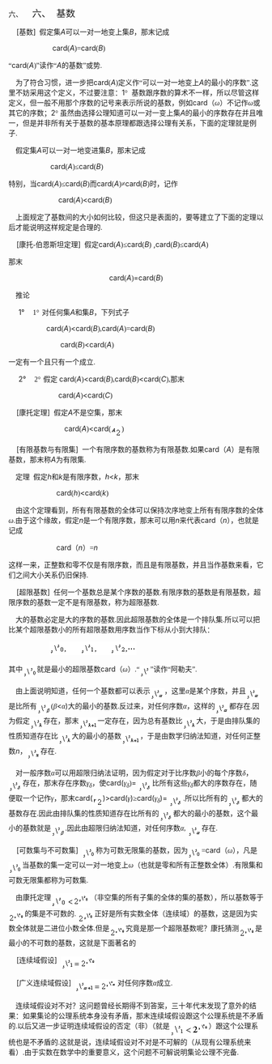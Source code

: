 <div class=Section1>
<p class=MsoNormal style='margin-left:36.0pt;text-indent:-36.0pt'><span
lang=EN-US>六、<span style='font:7.0pt "Times New Roman"'>&nbsp;&nbsp;&nbsp;&nbsp;&nbsp;&nbsp;&nbsp;
</span></span><span lang=ZH-CN style='font-size:14.0pt;font-family:宋体_GB2312'>六、</span><span
lang=EN-US style='font-size:7.0pt'>&nbsp;&nbsp;&nbsp; </span><span lang=ZH-CN
style='font-size:14.0pt;font-family:宋体_GB2312'>基数</span></p>
<p class=MsoNormal><span lang=EN-US>&nbsp;&nbsp;&nbsp; [</span><span
lang=ZH-CN style='font-family:宋体_GB2312'>基数</span><span lang=EN-US>]</span><span
lang=EN-US style='font-family:宋体_GB2312'>&nbsp; </span><span lang=ZH-CN
style='font-family:宋体_GB2312'>假定集</span><i><span lang=EN-US>A</span></i><span
lang=ZH-CN style='font-family:宋体_GB2312'>可以一对一地变上集</span><i><span lang=EN-US>B</span></i><span
lang=ZH-CN style='font-family:宋体_GB2312'>，那末记成</span></p>
<p class=MsoNormal><span lang=EN-US>&nbsp;&nbsp;&nbsp;&nbsp;&nbsp;&nbsp;&nbsp;&nbsp;&nbsp;&nbsp;&nbsp;&nbsp;&nbsp;&nbsp;&nbsp;&nbsp;&nbsp;&nbsp;&nbsp;&nbsp;&nbsp;
card</span><span lang=EN-US style='font-family:宋体_GB2312'>(</span><i><span
lang=EN-US>A</span></i><span lang=EN-US style='font-family:宋体_GB2312'>)=</span><span
lang=EN-US>card</span><span lang=EN-US style='font-family:宋体_GB2312'>(</span><i><span
lang=EN-US>B</span></i><span lang=EN-US style='font-family:宋体_GB2312'>)</span></p>
<p class=MsoNormal><span lang=ZH-CN style='font-family:宋体_GB2312'>“</span><span
lang=EN-US>card</span><span lang=EN-US style='font-family:宋体_GB2312'>(</span><i><span
lang=EN-US>A</span></i><span lang=EN-US style='font-family:宋体_GB2312'>)</span><span
lang=ZH-CN style='font-family:宋体_GB2312'>”读作“</span><i><span lang=EN-US>A</span></i><span
lang=ZH-CN style='font-family:宋体_GB2312'>的基数”或势</span><span lang=EN-US
style='font-family:宋体_GB2312'>.</span></p>
<p class=MsoNormal><span lang=EN-US style='font-family:宋体_GB2312'>&nbsp;&nbsp;&nbsp;
</span><span lang=ZH-CN style='font-family:宋体_GB2312'>为了符合习惯，进一步把</span><span
lang=EN-US>card</span><span lang=EN-US style='font-family:宋体_GB2312'>(</span><i><span
lang=EN-US>A</span></i><span lang=EN-US style='font-family:宋体_GB2312'>)</span><span
lang=ZH-CN style='font-family:宋体_GB2312'>定义作“可以一对一地变上</span><i><span
lang=EN-US>A</span></i><span lang=ZH-CN style='font-family:宋体_GB2312'>的最小的序数”</span><span
lang=EN-US style='font-family:宋体_GB2312'>.</span><span lang=ZH-CN
style='font-family:宋体_GB2312'>这里不妨采用这个定义，不过要注意：</span><span lang=EN-US>1</span><span
lang=EN-US style='font-family:Symbol'>°</span><span lang=EN-US>&nbsp; </span><span
lang=ZH-CN style='font-family:宋体_GB2312'>基数跟序数的算术不一样，所以尽管这样定义，但一般不用那个序数的记号来表示所说的基数，例如</span><span
lang=EN-US>card</span><span lang=ZH-CN style='font-family:宋体_GB2312'>（<i>ω</i>）不记作<i>ω</i>或其它的序数；</span><span
lang=EN-US>2</span><span lang=EN-US style='font-family:Symbol'>°</span><span
lang=EN-US style='font-family:宋体_GB2312'> </span><span lang=ZH-CN
style='font-family:宋体_GB2312'>虽然由选择公理知道可以一对一变上集</span><i><span lang=EN-US>A</span></i><span
lang=ZH-CN style='font-family:宋体_GB2312'>的最小的序数存在并且唯一，但是并非所有关于基数的基本原理都跟选择公理有关系，下面的定理就是例子</span><span
lang=EN-US style='font-family:宋体_GB2312'>.</span></p>
<p class=MsoNormal><span lang=EN-US style='font-family:宋体_GB2312'>&nbsp;&nbsp;&nbsp;
</span><span lang=ZH-CN style='font-family:宋体_GB2312'>假定集</span><i><span
lang=EN-US>A</span></i><span lang=ZH-CN style='font-family:宋体_GB2312'>可以一对一地变进集</span><i><span
lang=EN-US>B</span></i><span lang=ZH-CN style='font-family:宋体_GB2312'>，那末记成</span></p>
<p class=MsoNormal><span lang=EN-US>&nbsp;&nbsp;&nbsp;&nbsp;&nbsp;&nbsp;&nbsp;&nbsp;&nbsp;&nbsp;&nbsp;&nbsp;&nbsp;&nbsp;&nbsp;&nbsp;&nbsp;&nbsp;&nbsp;&nbsp;
card</span><span lang=EN-US style='font-family:宋体_GB2312'>(</span><i><span
lang=EN-US>A</span></i><span lang=EN-US style='font-family:宋体_GB2312'>)</span><span
lang=ZH-CN style='font-family:宋体_GB2312'>≤</span><span lang=EN-US>card</span><span
lang=EN-US style='font-family:宋体_GB2312'>(</span><i><span lang=EN-US>B</span></i><span
lang=EN-US style='font-family:宋体_GB2312'>)</span></p>
<p class=MsoNormal><span lang=ZH-CN style='font-family:宋体_GB2312'>特别，当</span><span
lang=EN-US>card</span><span lang=EN-US style='font-family:宋体_GB2312'>(</span><i><span
lang=EN-US>A</span></i><span lang=EN-US style='font-family:宋体_GB2312'>)</span><span
lang=ZH-CN style='font-family:宋体_GB2312'>≤</span><span lang=EN-US>card</span><span
lang=EN-US style='font-family:宋体_GB2312'>(</span><i><span lang=EN-US>B</span></i><span
lang=EN-US style='font-family:宋体_GB2312'>)</span><span lang=ZH-CN
style='font-family:宋体_GB2312'>而</span><span lang=EN-US>card</span><span
lang=EN-US style='font-family:宋体_GB2312'>(</span><i><span lang=EN-US>A</span></i><span
lang=EN-US style='font-family:宋体_GB2312'>)</span><span lang=ZH-CN
style='font-family:宋体_GB2312'>≠</span><span lang=EN-US>card</span><span
lang=EN-US style='font-family:宋体_GB2312'>(</span><i><span lang=EN-US>B</span></i><span
lang=EN-US style='font-family:宋体_GB2312'>)</span><span lang=ZH-CN
style='font-family:宋体_GB2312'>时，记作</span></p>
<p class=MsoNormal><span lang=EN-US>&nbsp;&nbsp;&nbsp;&nbsp;&nbsp;&nbsp;&nbsp;&nbsp;&nbsp;&nbsp;&nbsp;&nbsp;&nbsp;&nbsp;&nbsp;&nbsp;&nbsp;&nbsp;&nbsp;&nbsp;&nbsp;&nbsp;&nbsp;&nbsp;
card</span><span lang=EN-US style='font-family:宋体_GB2312'>(</span><i><span
lang=EN-US>A</span></i><span lang=EN-US style='font-family:宋体_GB2312'>)</span><span
lang=EN-US>&lt;card</span><span lang=EN-US style='font-family:宋体_GB2312'>(</span><i><span
lang=EN-US>B</span></i><span lang=EN-US style='font-family:宋体_GB2312'>)</span></p>
<p class=MsoNormal><span lang=EN-US style='font-family:宋体_GB2312'>&nbsp;&nbsp;&nbsp;
</span><span lang=ZH-CN style='font-family:宋体_GB2312'>上面规定了基数间的大小如何比较，但这只是表面的，要等建立了下面的定理以后才能说明这样规定是合理的</span><span
lang=EN-US style='font-family:宋体_GB2312'>.</span></p>
<p class=MsoNormal><span lang=EN-US>&nbsp;&nbsp;&nbsp; [</span><span
lang=ZH-CN style='font-family:宋体_GB2312'>康托</span><span lang=EN-US
style='font-family:宋体_GB2312'>-</span><span lang=ZH-CN style='font-family:宋体_GB2312'>伯恩斯坦定理</span><span
lang=EN-US>] </span><span lang=EN-US style='font-family:宋体_GB2312'>&nbsp;</span><span
lang=ZH-CN style='font-family:宋体_GB2312'>假定</span><span lang=EN-US>card</span><span
lang=EN-US style='font-family:宋体_GB2312'>(</span><i><span lang=EN-US>A</span></i><span
lang=EN-US style='font-family:宋体_GB2312'>)</span><span lang=ZH-CN
style='font-family:宋体_GB2312'>≤</span><span lang=EN-US>card</span><span
lang=EN-US style='font-family:宋体_GB2312'>(</span><i><span lang=EN-US>B</span></i><span
lang=EN-US style='font-family:宋体_GB2312'>)</span><span lang=EN-US> ,card</span><span
lang=EN-US style='font-family:宋体_GB2312'>(</span><i><span lang=EN-US>B</span></i><span
lang=EN-US style='font-family:宋体_GB2312'>)</span><span lang=ZH-CN
style='font-family:宋体_GB2312'>≤</span><span lang=EN-US>card</span><span
lang=EN-US style='font-family:宋体_GB2312'>(</span><i><span lang=EN-US>A</span></i><span
lang=EN-US style='font-family:宋体_GB2312'>)</span></p>
<p class=MsoNormal><span lang=ZH-CN style='font-family:宋体_GB2312'>那末</span></p>
<p class=MsoNormal align=center style='text-align:center'><span lang=EN-US>card</span><span
lang=EN-US style='font-family:宋体_GB2312'>(</span><i><span lang=EN-US>A</span></i><span
lang=EN-US style='font-family:宋体_GB2312'>)</span><span lang=EN-US>=card</span><span
lang=EN-US style='font-family:宋体_GB2312'>(</span><i><span lang=EN-US>B</span></i><span
lang=EN-US style='font-family:宋体_GB2312'>)</span></p>
<p class=MsoNormal><span lang=EN-US style='font-family:宋体_GB2312'>&nbsp;&nbsp;&nbsp;
</span><span lang=ZH-CN style='font-family:宋体_GB2312'>推论</span></p>
<p class=MsoNormal style='margin-left:36.0pt;text-indent:-21.25pt'><span
lang=EN-US>1°<span style='font:7.0pt "Times New Roman"'>&nbsp;&nbsp;&nbsp;&nbsp;&nbsp;&nbsp;
</span></span><span lang=EN-US style='font-family:宋体_GB2312'>1</span><span
lang=ZH-CN style='font-family:宋体_GB2312'>°</span><span lang=EN-US
style='font-size:7.0pt'>&nbsp; </span><span lang=ZH-CN style='font-family:宋体_GB2312'>对任何集</span><i><span
lang=EN-US>A</span></i><span lang=ZH-CN style='font-family:宋体_GB2312'>和集</span><i><span
lang=EN-US>B</span></i><span lang=ZH-CN style='font-family:宋体_GB2312'>，下列式子</span></p>
<p class=MsoNormal><span lang=EN-US>&nbsp;&nbsp;&nbsp;&nbsp;&nbsp;&nbsp;&nbsp;&nbsp;&nbsp;&nbsp;&nbsp;&nbsp;&nbsp;&nbsp;&nbsp;&nbsp;&nbsp;&nbsp;
card</span><span lang=EN-US style='font-family:宋体_GB2312'>(</span><i><span
lang=EN-US>A</span></i><span lang=EN-US style='font-family:宋体_GB2312'>)</span><span
lang=EN-US>&lt;card</span><span lang=EN-US style='font-family:宋体_GB2312'>(</span><i><span
lang=EN-US>B</span></i><span lang=EN-US style='font-family:宋体_GB2312'>),</span><span
lang=EN-US>card</span><span lang=EN-US style='font-family:宋体_GB2312'>(</span><i><span
lang=EN-US>A</span></i><span lang=EN-US style='font-family:宋体_GB2312'>)=</span><span
lang=EN-US>card</span><span lang=EN-US style='font-family:宋体_GB2312'>(</span><i><span
lang=EN-US>B</span></i><span lang=EN-US style='font-family:宋体_GB2312'>)</span></p>
<p class=MsoNormal><span lang=EN-US>&nbsp;&nbsp;&nbsp;&nbsp;&nbsp;&nbsp;&nbsp;&nbsp;&nbsp;&nbsp;&nbsp;&nbsp;&nbsp;&nbsp;&nbsp;&nbsp;&nbsp;&nbsp;&nbsp;&nbsp;&nbsp;&nbsp;&nbsp;&nbsp;&nbsp;
card</span><span lang=EN-US style='font-family:宋体_GB2312'>(</span><i><span
lang=EN-US>B</span></i><span lang=EN-US style='font-family:宋体_GB2312'>)</span><span
lang=EN-US>&lt;card</span><span lang=EN-US style='font-family:宋体_GB2312'>(</span><i><span
lang=EN-US>A</span></i><span lang=EN-US style='font-family:宋体_GB2312'>)</span></p>
<p class=MsoNormal><span lang=ZH-CN style='font-family:宋体_GB2312'>一定有一个且只有一个成立</span><span
lang=EN-US style='font-family:宋体_GB2312'>.</span></p>
<p class=MsoNormal style='margin-left:36.0pt;text-indent:-21.25pt'><span
lang=EN-US>2°<span style='font:7.0pt "Times New Roman"'>&nbsp;&nbsp;&nbsp;&nbsp;&nbsp;&nbsp;
</span></span><span lang=EN-US style='font-family:宋体_GB2312'>2</span><span
lang=ZH-CN style='font-family:宋体_GB2312'>°</span><span lang=EN-US
style='font-size:7.0pt'>&nbsp; </span><span lang=ZH-CN style='font-family:宋体_GB2312'>假定
</span><span lang=EN-US>card</span><span lang=EN-US style='font-family:宋体_GB2312'>(</span><i><span
lang=EN-US>A</span></i><span lang=EN-US style='font-family:宋体_GB2312'>)</span><span
lang=EN-US>&lt;card</span><span lang=EN-US style='font-family:宋体_GB2312'>(</span><i><span
lang=EN-US>B</span></i><span lang=EN-US style='font-family:宋体_GB2312'>),</span><span
lang=EN-US>card</span><span lang=EN-US style='font-family:宋体_GB2312'>(</span><i><span
lang=EN-US>B</span></i><span lang=EN-US style='font-family:宋体_GB2312'>)</span><span
lang=EN-US>&lt;card</span><span lang=EN-US style='font-family:宋体_GB2312'>(</span><i><span
lang=EN-US>C</span></i><span lang=EN-US style='font-family:宋体_GB2312'>),</span><span
lang=ZH-CN style='font-family:宋体_GB2312'>那末</span></p>
<p class=MsoNormal><span lang=EN-US>&nbsp;&nbsp;&nbsp;&nbsp;&nbsp;&nbsp;&nbsp;&nbsp;&nbsp;&nbsp;&nbsp;&nbsp;&nbsp;&nbsp;&nbsp;&nbsp;&nbsp;
&nbsp;&nbsp;&nbsp;&nbsp;&nbsp;&nbsp;&nbsp;card</span><span lang=EN-US
style='font-family:宋体_GB2312'>(</span><i><span lang=EN-US>A</span></i><span
lang=EN-US style='font-family:宋体_GB2312'>)</span><span lang=EN-US>&lt;card</span><span
lang=EN-US style='font-family:宋体_GB2312'>(</span><i><span lang=EN-US>C</span></i><span
lang=EN-US style='font-family:宋体_GB2312'>)</span></p>
<p class=MsoNormal><span lang=EN-US>&nbsp;&nbsp;&nbsp; [</span><span
lang=ZH-CN style='font-family:宋体_GB2312'>康托定理</span><span lang=EN-US>] </span><span
lang=EN-US style='font-family:宋体_GB2312'>&nbsp;</span><span lang=ZH-CN
style='font-family:宋体_GB2312'>假定</span><i><span lang=EN-US>A</span></i><span
lang=ZH-CN style='font-family:宋体_GB2312'>不是空集，那末</span></p>
<p class=MsoNormal><span lang=EN-US>&nbsp;&nbsp;&nbsp;&nbsp;&nbsp;&nbsp;&nbsp;&nbsp;&nbsp;&nbsp;&nbsp;&nbsp;&nbsp;&nbsp;&nbsp;&nbsp;&nbsp;&nbsp;&nbsp;&nbsp;&nbsp;&nbsp;&nbsp;&nbsp;&nbsp;&nbsp;&nbsp;
card</span><span lang=EN-US style='font-family:宋体_GB2312'>(</span><i><span
lang=EN-US>A</span></i><span lang=EN-US style='font-family:宋体_GB2312'>)</span><span
lang=EN-US>&lt;card</span><span lang=EN-US style='font-family:宋体_GB2312'>(</span><sub><span
lang=EN-US><img width=21 height=20
src="res/17e9d95da129bdd93c34fb6cc6aaaa52_5970_files/image002.gif" u1:shapes="_x0000_i1025"
align=absmiddle></span></sub><span lang=EN-US style='font-family:宋体_GB2312'>)</span></p>
<p class=MsoNormal><span lang=EN-US>&nbsp;&nbsp;&nbsp; [</span><span
lang=ZH-CN style='font-family:宋体_GB2312'>有限基数与有限集</span><span lang=EN-US>] </span><span
lang=EN-US style='font-family:宋体_GB2312'>&nbsp;</span><span lang=ZH-CN
style='font-family:宋体_GB2312'>一个有限序数的基数称为有限基数</span><span lang=EN-US
style='font-family:宋体_GB2312'>.</span><span lang=ZH-CN style='font-family:宋体_GB2312'>如果</span><span
lang=EN-US>card</span><span lang=ZH-CN style='font-family:宋体_GB2312'>（</span><i><span
lang=EN-US>A</span></i><span lang=ZH-CN style='font-family:宋体_GB2312'>）是有限基数，那末称</span><i><span
lang=EN-US>A</span></i><span lang=ZH-CN style='font-family:宋体_GB2312'>为有限集</span><span
lang=EN-US style='font-family:宋体_GB2312'>.</span></p>
<p class=MsoNormal><span lang=EN-US style='font-family:宋体_GB2312'>&nbsp;&nbsp;&nbsp;
</span><span lang=ZH-CN style='font-family:宋体_GB2312'>定理</span><span
lang=EN-US style='font-family:宋体_GB2312'>&nbsp; </span><span lang=ZH-CN
style='font-family:宋体_GB2312'>假定</span><i><span lang=EN-US>h</span></i><span
lang=ZH-CN style='font-family:宋体_GB2312'>和</span><i><span lang=EN-US>k</span></i><span
lang=ZH-CN style='font-family:宋体_GB2312'>是有限序数，</span><i><span lang=EN-US>h</span></i><span
lang=EN-US>&lt;<i>k</i></span><span lang=ZH-CN style='font-family:宋体_GB2312'>，那末</span></p>
<p class=MsoNormal><span lang=EN-US>&nbsp;&nbsp;&nbsp;&nbsp;&nbsp;&nbsp;&nbsp;&nbsp;&nbsp;&nbsp;&nbsp;&nbsp;&nbsp;&nbsp;&nbsp;&nbsp;&nbsp;&nbsp;&nbsp;&nbsp;&nbsp;&nbsp;&nbsp;
card</span><span lang=EN-US style='font-family:宋体_GB2312'>(</span><i><span
lang=EN-US>h</span></i><span lang=EN-US style='font-family:宋体_GB2312'>)</span><span
lang=EN-US>&lt;card</span><span lang=EN-US style='font-family:宋体_GB2312'>(</span><i><span
lang=EN-US>k</span></i><span lang=EN-US style='font-family:宋体_GB2312'>)</span></p>
<p class=MsoNormal><span lang=EN-US style='font-family:宋体_GB2312'>&nbsp;&nbsp;&nbsp;
</span><span lang=ZH-CN style='font-family:宋体_GB2312'>由这个定理看到，所有有限基数的全体可以保持次序地变上所有有限序数的全体<i>ω</i></span><span
lang=EN-US style='font-family:宋体_GB2312'>.</span><span lang=ZH-CN
style='font-family:宋体_GB2312'>由于这个缘故，假定</span><i><span lang=EN-US>n</span></i><span
lang=ZH-CN style='font-family:宋体_GB2312'>是一个有限序数，那末可以用</span><i><span
lang=EN-US>n</span></i><span lang=ZH-CN style='font-family:宋体_GB2312'>来代表</span><span
lang=EN-US>card</span><span lang=ZH-CN style='font-family:宋体_GB2312'>（</span><i><span
lang=EN-US>n</span></i><span lang=ZH-CN style='font-family:宋体_GB2312'>），也就是记成</span></p>
<p class=MsoNormal><span lang=EN-US>&nbsp;&nbsp;&nbsp;&nbsp;&nbsp;&nbsp;&nbsp;&nbsp;&nbsp;&nbsp;&nbsp;&nbsp;&nbsp;&nbsp;&nbsp;&nbsp;&nbsp;&nbsp;&nbsp;&nbsp;&nbsp;&nbsp;&nbsp;
card</span><span lang=ZH-CN style='font-family:宋体_GB2312'>（</span><i><span
lang=EN-US>n</span></i><span lang=ZH-CN style='font-family:宋体_GB2312'>）</span><span
lang=EN-US style='font-family:宋体_GB2312'>=</span><i><span lang=EN-US>n</span></i></p>
<p class=MsoNormal><span lang=ZH-CN style='font-family:宋体_GB2312'>这样一来，正整数和零不仅是有限序数，而且是有限基数，并且当作基数来看，它们之间大小关系仍旧保持</span><span
lang=EN-US style='font-family:宋体_GB2312'>.</span></p>
<p class=MsoNormal><span lang=EN-US>&nbsp;&nbsp;&nbsp; [</span><span
lang=ZH-CN style='font-family:宋体_GB2312'>超限基数</span><span lang=EN-US>]</span><span
lang=EN-US style='font-family:宋体_GB2312'>&nbsp; </span><span lang=ZH-CN
style='font-family:宋体_GB2312'>任何一个基数总是某个序数的基数</span><span lang=EN-US
style='font-family:宋体_GB2312'>.</span><span lang=ZH-CN style='font-family:宋体_GB2312'>有限序数的基数是有限基数，超限序数的基数一定不是有限基数，称为超限基数</span><span
lang=EN-US style='font-family:宋体_GB2312'>.</span></p>
<p class=MsoNormal><span lang=EN-US style='font-family:宋体_GB2312'>&nbsp;&nbsp;&nbsp;
</span><span lang=ZH-CN style='font-family:宋体_GB2312'>大的基数必定是大的序数的基数</span><span
lang=EN-US style='font-family:宋体_GB2312'>.</span><span lang=ZH-CN
style='font-family:宋体_GB2312'>因此超限基数的全体是一个排队集</span><span lang=EN-US
style='font-family:宋体_GB2312'>.</span><span lang=ZH-CN style='font-family:宋体_GB2312'>所以可以把比某个超限基数小的所有超限基数用序数当作下标从小到大排队：</span></p>
<p class=MsoNormal><span lang=EN-US style='font-family:宋体_GB2312'>&nbsp;&nbsp;&nbsp;&nbsp;&nbsp;&nbsp;&nbsp;&nbsp;&nbsp;&nbsp;&nbsp;&nbsp;&nbsp;&nbsp;&nbsp;&nbsp;&nbsp;&nbsp;&nbsp;&nbsp;&nbsp;&nbsp;
<sub><img width=172 height=27 src="res/17e9d95da129bdd93c34fb6cc6aaaa52_5970_files/image004.gif"
u1:shapes="_x0000_i1026"></sub></span></p>
<p class=MsoNormal><span lang=ZH-CN style='font-family:宋体_GB2312'>其中</span><sub><span
lang=EN-US style='font-family:宋体_GB2312'><img width=28 height=25
src="res/17e9d95da129bdd93c34fb6cc6aaaa52_5970_files/image006.gif" u1:shapes="_x0000_i1027"
align=absmiddle></span></sub><span lang=ZH-CN style='font-family:宋体_GB2312'>就是最小的超限基数</span><span
lang=EN-US>card</span><span lang=ZH-CN style='font-family:宋体_GB2312'>（<i>ω</i>）</span><span
lang=EN-US style='font-family:宋体_GB2312'>.</span><span lang=ZH-CN
style='font-family:宋体_GB2312'>“</span><sub><span lang=EN-US style='font-family:
宋体_GB2312'><img width=21 height=25
src="res/17e9d95da129bdd93c34fb6cc6aaaa52_5970_files/image008.gif" u1:shapes="_x0000_i1028"
align=absmiddle></span></sub><span lang=ZH-CN style='font-family:宋体_GB2312'>”读作“阿勒夫”</span><span
lang=EN-US style='font-family:宋体_GB2312'>.</span></p>
<p class=MsoNormal><span lang=EN-US style='font-family:宋体_GB2312'>&nbsp;&nbsp;&nbsp;
</span><span lang=ZH-CN style='font-family:宋体_GB2312'>由上面说明知道，任何一个基数都可以表示</span><sub><span
lang=EN-US style='font-family:宋体_GB2312'><img width=28 height=25
src="res/17e9d95da129bdd93c34fb6cc6aaaa52_5970_files/image010.gif" u1:shapes="_x0000_i1029"
align=absmiddle></span></sub><span lang=ZH-CN style='font-family:宋体_GB2312'>，这里<i>α</i>是某个序数，并且</span><sub><span
lang=EN-US style='font-family:宋体_GB2312'><img width=28 height=25
src="res/17e9d95da129bdd93c34fb6cc6aaaa52_5970_files/image012.gif" u1:shapes="_x0000_i1030"
align=absmiddle></span></sub><span lang=ZH-CN style='font-family:宋体_GB2312'>是比所有</span><sub><span
lang=EN-US style='font-family:宋体_GB2312'><img width=28 height=25
src="res/17e9d95da129bdd93c34fb6cc6aaaa52_5970_files/image014.gif" u1:shapes="_x0000_i1031"
align=absmiddle></span></sub><span lang=EN-US style='font-family:宋体_GB2312'>(</span><i><span
lang=ZH-CN style='font-family:宋体_GB2312'>β</span></i><span lang=EN-US>&lt;</span><i><span
lang=ZH-CN style='font-family:宋体_GB2312'>α</span></i><span lang=EN-US>)</span><span
lang=ZH-CN style='font-family:宋体_GB2312'>大的最小的基数</span><span lang=EN-US
style='font-family:宋体_GB2312'>.</span><span lang=ZH-CN style='font-family:宋体_GB2312'>反过来，对任何序数<i>α</i>，这样的</span><sub><span
lang=EN-US style='font-family:宋体_GB2312'><img width=28 height=25
src="res/17e9d95da129bdd93c34fb6cc6aaaa52_5970_files/image015.gif" u1:shapes="_x0000_i1032"
align=absmiddle></span></sub><span lang=ZH-CN style='font-family:宋体_GB2312'>都存在</span><span
lang=EN-US style='font-family:宋体_GB2312'>.</span><span lang=ZH-CN
style='font-family:宋体_GB2312'>因为假定</span><sub><span lang=EN-US
style='font-family:宋体_GB2312'><img width=27 height=25
src="res/17e9d95da129bdd93c34fb6cc6aaaa52_5970_files/image017.gif" u1:shapes="_x0000_i1033"
align=absmiddle></span></sub><span lang=ZH-CN style='font-family:宋体_GB2312'>存在，那末</span><sub><span
lang=EN-US style='font-family:宋体_GB2312'><img width=37 height=25
src="res/17e9d95da129bdd93c34fb6cc6aaaa52_5970_files/image019.gif" u1:shapes="_x0000_i1034"
align=absmiddle></span></sub><span lang=ZH-CN style='font-family:宋体_GB2312'>一定存在，因为总有基数比</span><sub><span
lang=EN-US style='font-family:宋体_GB2312'><img width=27 height=25
src="res/17e9d95da129bdd93c34fb6cc6aaaa52_5970_files/image021.gif" u1:shapes="_x0000_i1035"
align=absmiddle></span></sub><span lang=ZH-CN style='font-family:宋体_GB2312'>大，于是由排队集的性质知道存在比</span><sub><span
lang=EN-US style='font-family:宋体_GB2312'><img width=27 height=25
src="res/17e9d95da129bdd93c34fb6cc6aaaa52_5970_files/image022.gif" u1:shapes="_x0000_i1036"
align=absmiddle></span></sub><span lang=ZH-CN style='font-family:宋体_GB2312'>大的最小的基数</span><sub><span
lang=EN-US style='font-family:宋体_GB2312'><img width=37 height=25
src="res/17e9d95da129bdd93c34fb6cc6aaaa52_5970_files/image024.gif" u1:shapes="_x0000_i1037"
align=absmiddle></span></sub><span lang=ZH-CN style='font-family:宋体_GB2312'>，于是由数学归纳法知道，对任何正整数</span><i><span
lang=EN-US>n</span></i><span lang=ZH-CN style='font-family:宋体_GB2312'>，</span><sub><span
lang=EN-US style='font-family:宋体_GB2312'><img width=27 height=25
src="res/17e9d95da129bdd93c34fb6cc6aaaa52_5970_files/image026.gif" u1:shapes="_x0000_i1038"
align=absmiddle></span></sub><span lang=ZH-CN style='font-family:宋体_GB2312'>存在</span><span
lang=EN-US style='font-family:宋体_GB2312'>.</span></p>
<p class=MsoNormal><span lang=EN-US style='font-family:宋体_GB2312'>&nbsp;&nbsp;&nbsp;
</span><span lang=ZH-CN style='font-family:宋体_GB2312'>对一般序数</span><i><span
lang=ZH-CN style='font-family:宋体_GB2312'>α</span></i><span lang=ZH-CN
style='font-family:宋体_GB2312'>可以用超限归纳法证明，因为假定对于比序数<i>β</i>小的每个序数<i>δ</i>，</span><sub><span
lang=EN-US style='font-family:宋体_GB2312'><img width=28 height=25
src="res/17e9d95da129bdd93c34fb6cc6aaaa52_5970_files/image028.gif" u1:shapes="_x0000_i1039"
align=absmiddle></span></sub><span lang=ZH-CN style='font-family:宋体_GB2312'>存在，那末存在序数<i>γ<sub>δ</sub></i>，使</span><span
lang=EN-US>card(</span><i><span lang=ZH-CN style='font-family:宋体_GB2312'>γ<sub>δ</sub></span></i><span
lang=EN-US style='font-family:宋体_GB2312'>)</span><span lang=EN-US>=</span><span
lang=EN-US style='font-family:宋体_GB2312'> <sub><img width=28 height=25
src="res/17e9d95da129bdd93c34fb6cc6aaaa52_5970_files/image029.gif" u1:shapes="_x0000_i1040"
align=absmiddle></sub></span><span lang=ZH-CN style='font-family:宋体_GB2312'>比所有这些<i>γ<sub>δ</sub></i>都大的序数存在，随便取一个记作<i>γ</i>，那末</span><span
lang=EN-US>card(<sub><img width=20 height=20
src="res/17e9d95da129bdd93c34fb6cc6aaaa52_5970_files/image031.gif" u1:shapes="_x0000_i1041"
align=absmiddle></sub>)&gt;card(</span><i><span lang=ZH-CN style='font-family:
宋体_GB2312'>γ</span></i><span lang=EN-US>)</span><span lang=ZH-CN
style='font-family:宋体_GB2312'>≥</span><span lang=EN-US>card(</span><i><span
lang=ZH-CN style='font-family:宋体_GB2312'>γ<sub>δ</sub></span></i><span
lang=EN-US>)=</span><span lang=EN-US style='font-family:宋体_GB2312'> <sub><img
width=28 height=25 src="res/17e9d95da129bdd93c34fb6cc6aaaa52_5970_files/image032.gif"
u1:shapes="_x0000_i1042" align=absmiddle></sub>.</span><span lang=ZH-CN
style='font-family:宋体_GB2312'>所以比所有的</span><sub><span lang=EN-US
style='font-family:宋体_GB2312'><img width=28 height=25
src="res/17e9d95da129bdd93c34fb6cc6aaaa52_5970_files/image033.gif" u1:shapes="_x0000_i1043"
align=absmiddle></span></sub><span lang=ZH-CN style='font-family:宋体_GB2312'>都大的基数存在</span><span
lang=EN-US style='font-family:宋体_GB2312'>.</span><span lang=ZH-CN
style='font-family:宋体_GB2312'>因此由排队集的性质知道存在比所有的</span><sub><span lang=EN-US
style='font-family:宋体_GB2312'><img width=28 height=25
src="res/17e9d95da129bdd93c34fb6cc6aaaa52_5970_files/image034.gif" u1:shapes="_x0000_i1044"
align=absmiddle></span></sub><span lang=ZH-CN style='font-family:宋体_GB2312'>都大的最小的基数，这个最小的基数就是</span><sub><span
lang=EN-US style='font-family:宋体_GB2312'><img width=28 height=25
src="res/17e9d95da129bdd93c34fb6cc6aaaa52_5970_files/image036.gif" u1:shapes="_x0000_i1045"
align=absmiddle></span></sub><span lang=EN-US style='font-family:宋体_GB2312'>.</span><span
lang=ZH-CN style='font-family:宋体_GB2312'>因此由超限归纳法知道，对任何序数<i>α</i></span><span
lang=EN-US style='font-family:宋体_GB2312'>, <sub><img width=28 height=25
src="res/17e9d95da129bdd93c34fb6cc6aaaa52_5970_files/image038.gif" u1:shapes="_x0000_i1046"
align=absmiddle></sub></span><span lang=ZH-CN style='font-family:宋体_GB2312'>存在</span><span
lang=EN-US style='font-family:宋体_GB2312'>.</span></p>
<p class=MsoNormal><span lang=EN-US>&nbsp;&nbsp;&nbsp; [</span><span
lang=ZH-CN style='font-family:宋体_GB2312'>可数集与不可数集</span><span lang=EN-US>] </span><span
lang=EN-US style='font-family:宋体_GB2312'>&nbsp;<sub><img width=27 height=25
src="res/17e9d95da129bdd93c34fb6cc6aaaa52_5970_files/image040.gif" u1:shapes="_x0000_i1047"
align=absmiddle></sub></span><span lang=ZH-CN style='font-family:宋体_GB2312'>称为可数无限集的基数，因为</span><sub><span
lang=EN-US style='font-family:宋体_GB2312'><img width=27 height=25
src="res/17e9d95da129bdd93c34fb6cc6aaaa52_5970_files/image042.gif" u1:shapes="_x0000_i1048"
align=absmiddle></span></sub><span lang=EN-US style='font-family:宋体_GB2312'>=</span><span
lang=EN-US>card</span><span lang=ZH-CN style='font-family:宋体_GB2312'>（<i>ω</i>），凡是</span><sub><span
lang=EN-US style='font-family:宋体_GB2312'><img width=27 height=25
src="res/17e9d95da129bdd93c34fb6cc6aaaa52_5970_files/image043.gif" u1:shapes="_x0000_i1049"
align=absmiddle></span></sub><span lang=ZH-CN style='font-family:宋体_GB2312'>当基数的集一定可以一对一地变上<i>ω</i>（也就是零和所有正整数全体）</span><span
lang=EN-US style='font-family:宋体_GB2312'>.</span><span lang=ZH-CN
style='font-family:宋体_GB2312'>有限集和可数无限集都称为可数集</span><span lang=EN-US
style='font-family:宋体_GB2312'>.</span></p>
<p class=MsoNormal><span lang=EN-US style='font-family:宋体_GB2312'>&nbsp;&nbsp;&nbsp;
</span><span lang=ZH-CN style='font-family:宋体_GB2312'>由康托定理</span><sub><span
lang=EN-US style='font-family:宋体_GB2312'><img width=77 height=29
src="res/17e9d95da129bdd93c34fb6cc6aaaa52_5970_files/image045.gif" u1:shapes="_x0000_i1050"
align=absmiddle></span></sub><span lang=ZH-CN style='font-family:宋体_GB2312'>（非空集的所有子集的全体的集的基数），所以基数等于</span><sub><span
lang=EN-US style='font-family:宋体_GB2312'><img width=32 height=23
src="res/17e9d95da129bdd93c34fb6cc6aaaa52_5970_files/image047.gif" u1:shapes="_x0000_i1051"
align=absmiddle></span></sub><span lang=ZH-CN style='font-family:宋体_GB2312'>的集是不可数的</span><span
lang=EN-US style='font-family:宋体_GB2312'>. <sub><img width=33 height=24
src="res/17e9d95da129bdd93c34fb6cc6aaaa52_5970_files/image049.gif" u1:shapes="_x0000_i1052"
align=absmiddle></sub></span><span lang=ZH-CN style='font-family:宋体_GB2312'>正好是所有实数全体（连续域）的基数，这是因为实数全体就是二进位小数全体</span><span
lang=EN-US style='font-family:宋体_GB2312'>.</span><span lang=ZH-CN
style='font-family:宋体_GB2312'>但是</span><sub><span lang=EN-US style='font-family:
宋体_GB2312'><img width=32 height=23
src="res/17e9d95da129bdd93c34fb6cc6aaaa52_5970_files/image050.gif" u1:shapes="_x0000_i1053"
align=absmiddle></span></sub><span lang=ZH-CN style='font-family:宋体_GB2312'>究竟是那一个超限基数呢？康托猜测</span><sub><span
lang=EN-US style='font-family:宋体_GB2312'><img width=32 height=24
src="res/17e9d95da129bdd93c34fb6cc6aaaa52_5970_files/image051.gif" u1:shapes="_x0000_i1054"
align=absmiddle></span></sub><span lang=ZH-CN style='font-family:宋体_GB2312'>是最小的不可数的基数，这就是下面著名的</span></p>
<p class=MsoNormal><span lang=EN-US>&nbsp;&nbsp;&nbsp; [</span><span
lang=ZH-CN style='font-family:宋体_GB2312'>连续域假设</span><span lang=EN-US>]&nbsp; </span><sub><span
lang=EN-US style='font-family:宋体_GB2312'><img width=69 height=28
src="res/17e9d95da129bdd93c34fb6cc6aaaa52_5970_files/image053.gif" u1:shapes="_x0000_i1055"
align=absmiddle></span></sub></p>
<p class=MsoNormal><span lang=EN-US>&nbsp;&nbsp;&nbsp; [</span><span
lang=ZH-CN style='font-family:宋体_GB2312'>广义连续域假设</span><span lang=EN-US>] </span><span
lang=EN-US style='font-family:宋体_GB2312'>&nbsp;<sub><img width=84 height=28
src="res/17e9d95da129bdd93c34fb6cc6aaaa52_5970_files/image055.gif" u1:shapes="_x0000_i1056"
align=absmiddle></sub></span><span lang=ZH-CN style='font-family:宋体_GB2312'>对任何序数</span><i><span
lang=ZH-CN style='font-family:宋体_GB2312'>α</span></i><span lang=ZH-CN
style='font-family:宋体_GB2312'>成立</span><span lang=EN-US style='font-family:
宋体_GB2312'>.</span></p>
<p class=MsoNormal><span lang=EN-US style='font-family:宋体_GB2312'>&nbsp;&nbsp;&nbsp;
</span><span lang=ZH-CN style='font-family:宋体_GB2312'>连续域假设对不对？这问题曾经长期得不到答案，三十年代末发现了意外的结果：如果集论的公理系统本身没有矛盾，那末连续域假设跟这个公理系统是不矛盾的</span><span
lang=EN-US style='font-family:宋体_GB2312'>.</span><span lang=ZH-CN
style='font-family:宋体_GB2312'>以后又进一步证明连续域假设的否定（非）（就是</span><sub><span
lang=EN-US style='font-family:宋体_GB2312'><img width=77 height=29
src="res/17e9d95da129bdd93c34fb6cc6aaaa52_5970_files/image057.gif" u1:shapes="_x0000_i1057"
align=absmiddle></span></sub><span lang=ZH-CN style='font-family:宋体_GB2312'>）跟这个公理系统也是不矛盾的</span><span
lang=EN-US style='font-family:宋体_GB2312'>.</span><span lang=ZH-CN
style='font-family:宋体_GB2312'>这就是说，连续域假设对不对是不可解的（从现有公理系统来看）</span><span
lang=EN-US style='font-family:宋体_GB2312'>.</span><span lang=ZH-CN
style='font-family:宋体_GB2312'>由于实数在数学中的重要意义，这个问题不可解说明集论公理不完备</span><span
lang=EN-US style='font-family:宋体_GB2312'>.</span></p>
</div>